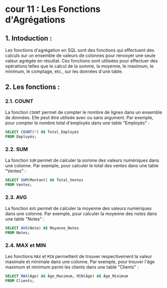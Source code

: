 # cour 11 : Les Fonctions d'Agrégations 


## 1. Intoduction :


Les fonctions d'agrégation en SQL sont des fonctions qui effectuent des calculs sur un ensemble de valeurs de colonnes pour renvoyer une seule valeur agrégée en résultat. Ces fonctions sont utilisées pour effectuer des opérations telles que le calcul de la somme, la moyenne, le maximum, le minimum, le comptage, etc., sur les données d'une table. 


## 2. Les fonctions :

### 2.1. COUNT

La fonction `COUNT` permet de compter le nombre de lignes dans un ensemble de données. Elle peut être utilisée avec ou sans argument. Par exemple, pour compter le nombre total d'employés dans une table "Employés" :

```sql
SELECT COUNT(*) AS Total_Employés
FROM Employés;
```

### 2.2. SUM

La fonction `SUM` permet de calculer la somme des valeurs numériques dans une colonne. Par exemple, pour calculer le total des ventes dans une table "Ventes" :

```sql
SELECT SUM(Montant) AS Total_Ventes
FROM Ventes;
```

### 2.3. AVG

La fonction `AVG` permet de calculer la moyenne des valeurs numériques dans une colonne. Par exemple, pour calculer la moyenne des notes dans une table "Notes" :

```sql
SELECT AVG(Note) AS Moyenne_Notes
FROM Notes;
```

### 2.4. MAX et MIN

Les fonctions `MAX` et `MIN` permettent de trouver respectivement la valeur maximale et minimale dans une colonne. 
Par exemple, pour trouver l'âge maximum et minimum parmi les clients dans une table "Clients" :

```sql
SELECT MAX(Âge) AS Âge_Maximum, MIN(Âge) AS Âge_Minimum
FROM Clients;
```


